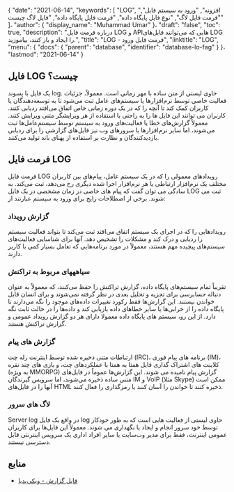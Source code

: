 {
  "date": "2021-06-14",
  "keywords": [
"LOG",
"افزونه",
"ورود به سیستم فایل",
"فرمت فایل لاگ",
"نوع فایل پایگاه داده",
"فرمت فایل پایگاه داده",
"فایل لاگ چیست"
]،
  "author": {
    "display_name": "Muhammad Umar"
}،
  "draft": "false",
  "toc": true,
  "description": "درباره فرمت فایل LOG و APIهایی که می‌توانند فایل‌های LOG را ایجاد و باز کنند، بیاموزید.",
  "title": "LOG - فرمت فایل ورود",
  "linktitle": "LOG",
  "menu": {
    "docs": {
      "parent": "database",
      "identifier": "database-lo-fag"
}
}،
  "lastmod": "2021-06-14"
}

## فایل LOG چیست؟
یک فایل با پسوند log. حاوی لیستی از متن ساده با مهر زمانی است. معمولاً، جزئیات فعالیت خاصی توسط نرم‌افزارها یا سیستم‌های عامل ثبت می‌شود تا به توسعه‌دهندگان یا کاربران کمک کند تا آنچه را که در یک دوره زمانی خاص اتفاق می‌افتد ردیابی کنند. کاربران می توانند این فایل ها را به راحتی با استفاده از هر ویرایشگر متنی ویرایش کنند. معمولاً گزارش‌های خطا یا فعالیت‌های ورود به سیستم توسط سیستم‌عامل‌ها ثبت می‌شوند، اما سایر نرم‌افزارها یا سرورهای وب نیز فایل‌های گزارشی را برای ردیابی بازدیدکنندگان و نظارت بر استفاده از پهنای باند تولید می‌کنند.

## فرمت فایل LOG
فرمت فایل LOG رویدادهای معمولی را که در یک سیستم عامل، پیام‌های بین کاربران مختلف یک نرم‌افزار ارتباطی یا هر نرم‌افزار اجرا شده دیگری رخ می‌دهد، ثبت می‌کند. به سادگی می توان گفت که پیام های خاصی در زمان مشخصی در یک فایل LOG ثبت می شوند. برخی از اصطلاحات رایج برای ورود به سیستم عبارتند از:
### گزارش رویداد
رویدادهایی را که در اجرای یک سیستم اتفاق می‌افتد ثبت می‌کند تا بتواند فعالیت سیستم را ردیابی و درک کند و مشکلات را تشخیص دهد. آنها برای شناسایی فعالیت‌های سیستم‌های پیچیده مهم هستند، معمولاً در مورد برنامه‌هایی که تعامل بسیار کمی با کاربر دارند.
### سیاهههای مربوط به تراکنش
تقریباً تمام سیستم‌های پایگاه داده، گزارش تراکنش را حفظ می‌کنند، که معمولاً به عنوان دنباله حسابرسی برای تجزیه و تحلیل بعدی در نظر گرفته نمی‌شوند و برای انسان قابل خواندن نیستند. این گزارش‌ها فقط رکورد تغییرات داده‌های موجود را نگه می‌دارند تا پایگاه داده را از خرابی‌ها یا سایر خطاهای داده بازیابی کند و داده‌ها را در حالت ثابت نگه دارد. از این رو، سیستم های پایگاه داده معمولا دارای هر دو گزارش رویداد عمومی و گزارش تراکنش هستند.
### گزارش های پیام
ارتباطات متنی ذخیره شده توسط اینترنت رله چت (IRC)، برنامه های پیام فوری (IM)، کلاینت های اشتراک گذاری فایل همتا به همتا با عملکردهای چت، و بازی های چند نفره (به ویژه MMORPG) گزارش پیام نامیده می شوند. این گزارش‌ها عموماً در فایل‌های متنی ساده ذخیره می‌شوند، اما سرویس گیرندگان IM و VoIP (مثلا Skype) ممکن است آنها را در فایل‌های HTML ذخیره کنند تا خواندن را آسان کنند یا رمزگذاری را فعال کنند.
### لاگ های سرور
Server log در واقع یک فایل log حاوی لیستی از فعالیت هایی است که به طور خودکار توسط خود سرور انجام و ایجاد یا نگهداری می شوند. معمولاً این فایل‌ها برای کاربران عمومی اینترنت، فقط برای مدیر وب‌سایت یا سایر افراد اداری یک سرویس اینترنتی قابل دسترسی نیستند.



## منابع ##

* [فایل گزارش - ویکی‌پدیا](https://en.wikipedia.org/wiki/Log_file)


